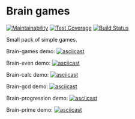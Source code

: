 # Brain games 
[![Maintainability](https://api.codeclimate.com/v1/badges/a99a88d28ad37a79dbf6/maintainability)](https://codeclimate.com/github/codeclimate/codeclimate/maintainability)   [![Test Coverage](https://api.codeclimate.com/v1/badges/a99a88d28ad37a79dbf6/test_coverage)](https://codeclimate.com/github/codeclimate/codeclimate/test_coverage) [![Build Status](https://travis-ci.org/slavarobotam/python-project-lvl1.svg?branch=master)](https://travis-ci.org/slavarobotam/python-project-lvl1) 


Small pack of simple games.

Brain-games demo:
[![asciicast](https://asciinema.org/a/267673.svg)](https://asciinema.org/a/267673)

Brain-even demo:
[![asciicast](https://asciinema.org/a/267675.svg)](https://asciinema.org/a/267675)

Brain-calc demo:
[![asciicast](https://asciinema.org/a/267676.svg)](https://asciinema.org/a/267676)

Brain-gcd demo:
[![asciicast](https://asciinema.org/a/267677.svg)](https://asciinema.org/a/267677)

Brain-progression demo:
[![asciicast](https://asciinema.org/a/267678.svg)](https://asciinema.org/a/267678)

Brain-prime demo:
[![asciicast](https://asciinema.org/a/267683.svg)](https://asciinema.org/a/267683)
